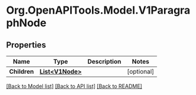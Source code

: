 # Org.OpenAPITools.Model.V1ParagraphNode

## Properties

Name | Type | Description | Notes
------------ | ------------- | ------------- | -------------
**Children** | [**List&lt;V1Node&gt;**](V1Node.md) |  | [optional] 

[[Back to Model list]](../README.md#documentation-for-models) [[Back to API list]](../README.md#documentation-for-api-endpoints) [[Back to README]](../README.md)

